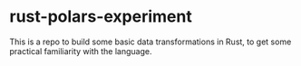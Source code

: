 # rust-polars-experiment
This is a repo to build some basic data transformations in Rust, to get some practical familiarity with the language.
